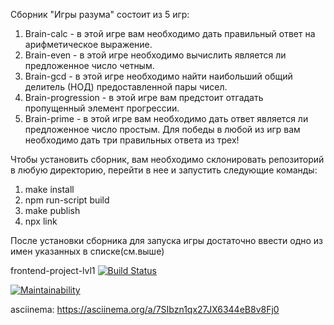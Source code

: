 Сборник "Игры разума" состоит из 5 игр: 
1. Brain-calc - в этой игре вам необходимо дать правильный ответ на арифметическое выражение.
2. Brain-even - в этой игре необходимо вычислить является ли предложенное число четным.
3. Brain-gcd - в этой игре необходимо найти наибольший общий делитель (НОД) предоставленной пары чисел.
4. Brain-progression - в этой игре вам предстоит отгадать пропущенный элемент прогрессии.
5. Brain-prime - в этой игре вам необходимо дать ответ является ли предложенное число простым.
Для победы в любой из игр вам необходимо дать три правильных ответа из трех!

Чтобы установить сборник, вам необходимо склонировать репозиторий в любую директорию, перейти в нее и запустить следующие команды:
1. make install
2. npm run-script build
3. make publish
4. npx link

После установки сборника для запуска игры достаточно ввести одно из имен указанных в списке(см.выше)

frontend-project-lvl1
[![Build Status](https://travis-ci.org/Saramud/frontend-project-lvl1.svg?branch=master)](https://travis-ci.org/Saramud/frontend-project-lvl1)

[![Maintainability](https://api.codeclimate.com/v1/badges/a99a88d28ad37a79dbf6/maintainability)](https://codeclimate.com/github/codeclimate/codeclimate/maintainability)

asciinema: https://asciinema.org/a/7SIbzn1qx27JX6344eB8v8Fj0
